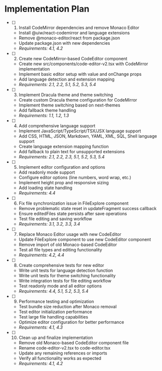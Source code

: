 # Implementation Plan

- [ ] 1. Install CodeMirror dependencies and remove Monaco Editor
  - Install @uiw/react-codemirror and language extensions
  - Remove @monaco-editor/react from package.json
  - Update package.json with new dependencies
  - _Requirements: 4.1, 4.2_

- [ ] 2. Create new CodeMirror-based CodeEditor component
  - Create new src/components/code-editor-v2.tsx with CodeMirror implementation
  - Implement basic editor setup with value and onChange props
  - Add language detection and extension mapping
  - _Requirements: 2.1, 2.2, 5.1, 5.2, 5.3, 5.4_

- [ ] 3. Implement Dracula theme and theme switching
  - Create custom Dracula theme configuration for CodeMirror
  - Implement theme switching based on next-themes
  - Add fallback theme handling
  - _Requirements: 1.1, 1.2, 1.3_

- [ ] 4. Add comprehensive language support
  - Implement JavaScript/TypeScript/TSX/JSX language support
  - Add CSS, HTML, JSON, Markdown, YAML, XML, SQL, Shell language support
  - Create language extension mapping function
  - Add fallback to plain text for unsupported extensions
  - _Requirements: 2.1, 2.2, 2.3, 5.1, 5.2, 5.3, 5.4_

- [ ] 5. Implement editor configuration and options
  - Add readonly mode support
  - Configure editor options (line numbers, word wrap, etc.)
  - Implement height prop and responsive sizing
  - Add loading state handling
  - _Requirements: 4.4_

- [ ] 6. Fix file synchronization issue in FileExplore component
  - Remove problematic state reset in updateFragment success callback
  - Ensure editedFiles state persists after save operations
  - Test file editing and saving workflow
  - _Requirements: 3.1, 3.2, 3.3, 3.4_

- [ ] 7. Replace Monaco Editor usage with new CodeEditor
  - Update FileExplore component to use new CodeEditor component
  - Remove import of old Monaco-based CodeEditor
  - Test all file types and editing functionality
  - _Requirements: 4.2, 4.4_

- [ ] 8. Create comprehensive tests for new editor
  - Write unit tests for language detection function
  - Write unit tests for theme switching functionality
  - Write integration tests for file editing workflow
  - Test readonly mode and all editor options
  - _Requirements: 4.4, 5.1, 5.2, 5.3, 5.4_

- [ ] 9. Performance testing and optimization
  - Test bundle size reduction after Monaco removal
  - Test editor initialization performance
  - Test large file handling capabilities
  - Optimize editor configuration for better performance
  - _Requirements: 4.1, 4.3_

- [ ] 10. Clean up and finalize implementation
  - Remove old Monaco-based CodeEditor component file
  - Rename code-editor-v2.tsx to code-editor.tsx
  - Update any remaining references or imports
  - Verify all functionality works as expected
  - _Requirements: 4.1, 4.2_
